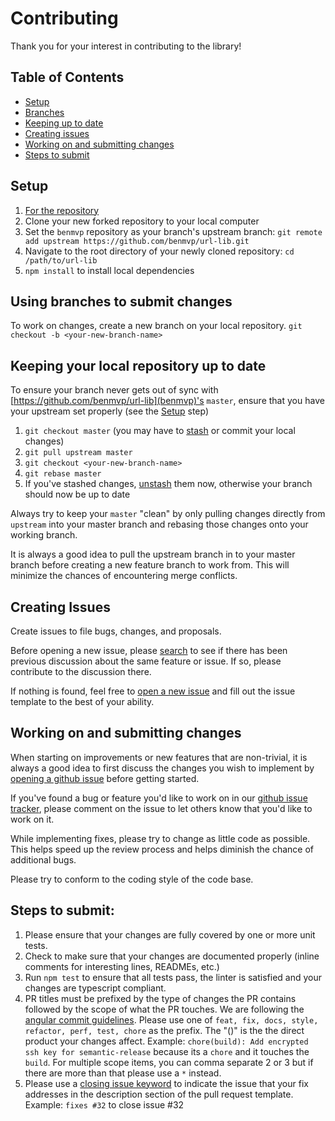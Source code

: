 # Contributing

Thank you for your interest in contributing to the library!

## Table of Contents

- [Setup](#setup)
- [Branches](#using-branches-to-submit-changes)
- [Keeping up to date](#keeping-your-local-repo-up-to-date)
- [Creating issues](#creating-issues)
- [Working on and submitting changes](#working-on-and-submitting-changes)
- [Steps to submit](#steps-to-submit)

## Setup

1. [For the repository](https://help.github.com/articles/fork-a-repo/)
1. Clone your new forked repository to your local computer
1. Set the `benmvp` repository as your branch's upstream branch: `git remote add upstream https://github.com/benmvp/url-lib.git`
1. Navigate to the root directory of your newly cloned repository: `cd /path/to/url-lib`
1. `npm install` to install local dependencies

## Using branches to submit changes

To work on changes, create a new branch on your local repository. `git checkout -b <your-new-branch-name>`

## Keeping your local repository up to date

To ensure your branch never gets out of sync with [https://github.com/benmvp/url-lib](benmvp)'s `master`, ensure that you have your upstream set properly (see the [Setup](#setup) step)

1. `git checkout master` (you may have to [stash](https://git-scm.com/book/en/v1/Git-Tools-Stashing) or commit your local changes)
1. `git pull upstream master`
1. `git checkout <your-new-branch-name>`
1. `git rebase master`
1. If you've stashed changes, [unstash](https://git-scm.com/book/en/v1/Git-Tools-Stashing) them now, otherwise your branch should now be up to date

Always try to keep your `master` "clean" by only pulling changes directly from `upstream` into your master branch and rebasing those changes onto your working branch.

It is always a good idea to pull the upstream branch in to your master branch before creating a new feature branch to work from. This will minimize the chances of encountering merge conflicts.

## Creating Issues

Create issues to file bugs, changes, and proposals.

Before opening a new issue, please [search](https://github.com/benmvp/url-lib/issues) to see if there has been previous discussion about the same feature or issue. If so, please contribute to the discussion there.

If nothing is found, feel free to [open a new issue](https://github.com/benmvp/url-lib/issues) and fill out the issue template to the best of your ability.

## Working on and submitting changes

When starting on improvements or new features that are non-trivial, it is always a good idea to first discuss the changes you wish to implement by [opening a github issue](https://github.com/benmvp/url-lib/issues) before getting started.

If you've found a bug or feature you'd like to work on in our [github issue tracker](https://github.com/benmvp/url-lib/issues), please comment on the issue to let others know that you'd like to work on it.

While implementing fixes, please try to change as little code as possible. This helps speed up the review process and helps diminish the chance of additional bugs.

Please try to conform to the coding style of the code base.

## Steps to submit:

1. Please ensure that your changes are fully covered by one or more unit tests.
1. Check to make sure that your changes are documented properly (inline comments for interesting lines, READMEs, etc.)
1. Run `npm test` to ensure that all tests pass, the linter is satisfied and your changes are typescript compliant.
1. PR titles must be prefixed by the type of changes the PR contains followed by the scope of what the PR touches. We are following the [angular commit guidelines](https://github.com/angular/angular.js/blob/master/DEVELOPERS.md#-git-commit-guidelines). Please use one of `feat, fix, docs, style, refactor, perf, test, chore` as the prefix. The "()" is the the direct product your changes affect. Example: `chore(build): Add encrypted ssh key for semantic-release` because its a `chore` and it touches the `build`. For multiple scope items, you can comma separate 2 or 3 but if there are more than that please use a `*` instead.
1. Please use a [closing issue keyword](https://help.github.com/articles/closing-issues-using-keywords/) to indicate the issue that your fix addresses in the description section of the pull request template. Example: `fixes #32` to close issue #32
